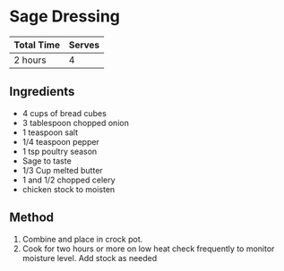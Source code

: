 Sage Dressing
=======
| Total Time | Serves |
| ---------- | ------ |
|    2 hours |      4 |

## Ingredients
* 4 cups of bread cubes
* 3 tablespoon chopped onion
* 1 teaspoon salt
* 1/4 teaspoon pepper
* 1 tsp poultry season
* Sage to taste
* 1/3 Cup melted butter
* 1 and 1/2 chopped celery
* chicken stock to moisten

## Method
1. Combine and place in crock pot.
2. Cook for two hours or more on low heat check frequently to monitor moisture level. Add stock as needed
